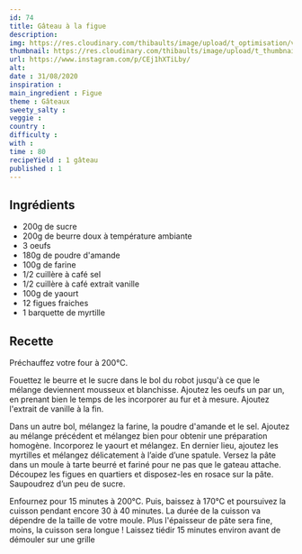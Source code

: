 ```yaml
---
id: 74
title: Gâteau à la figue
description: 
img: https://res.cloudinary.com/thibaults/image/upload/t_optimisation/v1600456099/Recipes/20200831_gateau_figue.jpg
thumbnail: https://res.cloudinary.com/thibaults/image/upload/t_thumbnail_josie/v1600456099/Recipes/20200831_gateau_figue.jpg
url: https://www.instagram.com/p/CEj1hXTiLby/
alt: 
date : 31/08/2020
inspiration :
main_ingredient : Figue
theme : Gâteaux
sweety_salty : 
veggie : 
country :
difficulty :
with : 
time : 80
recipeYield : 1 gâteau
published : 1
---
```


## Ingrédients
 - 200g de sucre
 - 200g de beurre doux à température ambiante
 - 3 oeufs
 - 180g de poudre d'amande
 - 100g de farine
 - 1/2 cuillère à café sel
 - 1/2 cuillère à café extrait vanille
 - 100g de yaourt
 - 12 figues fraiches
 - 1 barquette de myrtille

## Recette
Préchauffez votre four à 200°C.

Fouettez le beurre et le sucre dans le bol du robot jusqu'à ce que le mélange deviennent mousseux et blanchisse. Ajoutez les oeufs un par un, en prenant bien le temps de les incorporer au fur et à mesure. Ajoutez l'extrait de vanille à la fin.

Dans un autre bol, mélangez la farine, la poudre d'amande et le sel. Ajoutez au mélange précédent et mélangez bien pour obtenir une préparation homogène. Incorporez le yaourt et mélangez. En dernier lieu, ajoutez les myrtilles et mélangez délicatement à l’aide d’une spatule. Versez la pâte dans un moule à tarte beurré et fariné pour ne pas que le gateau attache. Découpez les figues en quartiers et disposez-les en rosace sur la pâte. Saupoudrez d’un peu de sucre.

Enfournez pour 15 minutes à 200°C. Puis, baissez à 170°C et poursuivez la cuisson pendant encore 30 à 40 minutes. La durée de la cuisson va dépendre de la taille de votre moule. Plus l'épaisseur de pâte sera fine, moins, la cuisson sera longue ! Laissez tiédir 15 minutes environ avant de démouler sur une grille